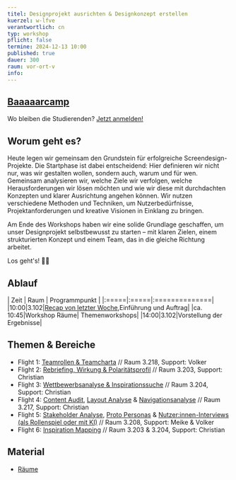 ```yaml
---
titel: Designprojekt ausrichten & Designkonzept erstellen
kuerzel: w-lfve
verantwortlich: cn
typ: workshop
pflicht: false
termine: 2024-12-13 10:00
published: true
dauer: 300
raum: vor-ort-v
info: 
---
```


## [Baaaaarcamp](https://www.th-koeln.de/hochschule/barcamp-campus-gummersbach-2025_120700.php)
Wo bleiben die Studierenden? [Jetzt anmelden!](https://miro.com/app/board/uXjVLGMz2Ko=/)


## Worum geht es?

Heute legen wir gemeinsam den Grundstein für erfolgreiche Screendesign-Projekte. Die Startphase ist dabei entscheidend: Hier definieren wir nicht nur, was wir gestalten wollen, sondern auch, warum und für wen. Gemeinsam analysieren wir, welche Ziele wir verfolgen, welche Herausforderungen wir lösen möchten und wie wir diese mit durchdachten Konzepten und klarer Ausrichtung angehen können. Wir nutzen verschiedene Methoden und Techniken, um Nutzerbedürfnisse, Projektanforderungen und kreative Visionen in Einklang zu bringen. 

Am Ende des Workshops haben wir eine solide Grundlage geschaffen, um unser Designprojekt selbstbewusst zu starten – mit klaren Zielen, einem strukturierten Konzept und einem Team, das in die gleiche Richtung arbeitet.

Los geht's! 💪🏽

## Ablauf

| Zeit | Raum | Programmpunkt |
|:=====|:=====|:==============|
|10:00|3.102|[Recap von letzter Woche](https://cnoss.github.io/interactive-data/mindmaps/sd-projekt-2024-onboarding/),Einführung und Auftrag|
|ca. 10:45|Workshop Räume| Themenworkshops|
|14:00|3.102|Vorstellung der Ergebnisse|


## Themen & Bereiche


- Flight 1: [Teamrollen & Teamcharta](/mi-bachelor-screendesign/assignments/workshop-teamrollen-finden/) // Raum 3.218, Support: Volker
- Flight 2: [Rebriefing, Wirkung & Polaritätsprofil](/mi-bachelor-screendesign/assignments/workshop-rebriefing-und-projektausrichtung/) // Raum 3.203, Support: Christian
- Flight 3: [Wettbewerbsanalyse & Inspirationssuche](/mi-bachelor-screendesign/assignments/workshop-wettbewerbsanalyse/) // Raum 3.204, Support: Christian
- Flight 4: [Content Audit](/mi-bachelor-screendesign/assignments/workshop-content-audit/), [Layout Analyse](/mi-bachelor-screendesign/assignments/workshop-layoutanalyse/) & [Navigationsanalyse](/mi-bachelor-screendesign/assignments/workshop-navigationsanalyse/) // Raum 3.217, Support: Christian
- Flight 5: [Stakeholder Analyse](/mi-bachelor-screendesign/assignments/workshop-stakeholderanalyse/), [Proto Personas](/mi-bachelor-screendesign/assignments/workshop-personas/) & [Nutzer:innen-Interviews (als Rollenspiel oder mit KI)](/mi-bachelor-screendesign/assignments/workshop-nutzerinnen-interviews/) // Raum 3.208, Support: Meike & Volker
- Flight 6: [Inspiration Mapping](/mi-bachelor-screendesign/assignments/workshop-inspiration-mapping/) // Raum 3.203 & 3.204, Support: Christian


## Material
- [Räume](../../images/workshop-raeume.png)



<!--

### Problemverständnis
- Was genau soll durch das Redesign verbessert werden? (Usability, Ästhetik, Performance?)
- Welche Probleme oder Beschwerden gibt es mit dem aktuellen Design?
- Welche Ziele verfolgt das Unternehmen oder der Auftraggeber mit dem Redesign?

### Zielgruppen
- Wer sind die Nutzer:innen? Gibt es Primär- und Sekundärzielgruppen?
- Welche Bedürfnisse, Erwartungen und Verhaltensweisen haben sie?
- Welche Probleme erleben sie aktuell mit dem bestehenden Design?

### Wettbewerb und Kontext
- Wie sieht der Wettbewerb aus? Was machen andere gut oder schlecht?
- Welche Trends und Standards existieren in der Branche?
- Gibt es spezifische Einschränkungen, wie z.B. technische Plattformen oder Designsysteme?

### Vision und Erfolgskriterien
- Wie sieht "Erfolg" für das Redesign aus? Welche KPIs oder qualitativen Ziele gibt es?
- Welche Werte, Botschaften oder Emotionen soll das Design vermitteln?
- Was darf auf keinen Fall verloren gehen?

### Techniken und Methoden
1. **Stakeholder Interviews:** Um Geschäftsziele und Erwartungen zu verstehen.
2. **User Research:** Nutzerinterviews, Usability-Tests, Personas und User Journeys erstellen.
3. **Content Audit:** Überblick über bestehende Inhalte schaffen – was ist relevant, was veraltet?
4. **Competitive Benchmarking:** Vergleich mit Konkurrenzprodukten.
5. **Heuristische Evaluation:** Kritische Bewertung des aktuellen Designs basierend auf UX-Prinzipien.
6. **Design Thinking:** Problemdefinition, Brainstorming, Prototyping und Testing.

## Ziele der ersten Phase:
### Ein gemeinsames Verständnis schaffen
   - Was ist das Problem?
   - Wer ist die Zielgruppe?
   - Wie definieren wir Erfolg?

#### Anforderungen und Prioritäten
   - **Muss- und Kann-Anforderungen** formulieren.
   - Erste Feature-Ideen oder Design-Schwerpunkte identifizieren.

####  Risiken minimieren
   - Frühzeitig Annahmen testen (z.B. durch Nutzerinterviews oder Prototypen).

#### Inspiration und Grundlagen sammeln
   - Moodboards, Stilrichtlinien und erste Designideen erstellen.

### **Artefakte der ersten Phase:**
- **Stakeholder- und User Insights:** Dokumentation der wichtigsten Erkenntnisse aus Interviews und Research.
- **Personas und User Journeys:** Visuelle Darstellungen der Zielgruppen und ihrer Bedürfnisse.
- **Content Audit und Feature-Liste:** Struktur und Elemente des Produkts klar erfassen.
- **Moodboard und Inspirationssammlung:** Visuelle und konzeptionelle Orientierung.
- **Problemdefinition und Zielbeschreibung:** Klar formulierter Projektauftrag (Design Brief).


## Arbeitsmaterial
- [Personas](https://miro.com/app/board/uXjVN6jJnvc=/?share_link_id=564177065479)



- [Designreview](https://www.figma.com/file/VktRki0OH37o7wdRz73DAd/Designreview-Vreunde?type=design&node-id=0%3A1&mode=design&t=7xs5hnrl3ei0MZ0m-1)
- [Filedrop Ergebnisse](https://th-koeln.sciebo.de/s/pGhDupomo05QDDJ)
- [Teamarbeit](https://miro.com/app/board/uXjVN7cJXpg=/?share_link_id=593770762700)
- [Personas](https://miro.com/app/board/uXjVN6jJnvc=/?share_link_id=564177065479)
- [User Stories](https://miro.com/app/board/uXjVN6i1vDg=/?share_link_id=744833010975)

- [Markenpersönlichkeit](https://miro.com/app/board/uXjVN6i1vVU=/?share_link_id=681778440505)
- [Research](https://miro.com/app/board/uXjVN6hnIkA=/?share_link_id=338650701391)
- [Look & Feel](https://miro.com/app/board/uXjVN6hnIhQ=/?share_link_id=564160660298)


## Further Readings
- [Adjektive für Unternehmen und Projekte](http://www.online-marketing-txt.de/positive-adjektive-unternehmen)
- [Welchen Nutzen bringt mir eine User Journey?](https://www.omt.de/lexikon/user-journey/#welchen-nutzen-bringt-mir-eine-user-journey)


- [Agiles Manifest](https://agilemanifesto.org/iso/de/manifesto.html)
- [Agile Frameworks: 13 Vorgehensmodelle im Überblick](https://www.me-company.de/magazin/agile-framework/)
- [User Stories](https://www.me-company.de/magazin/user-stories/)

Die Planung und Umsetzung eines Screendesign-Projekts im Team erfordert eine strukturierte Herangehensweise. Hier sind einige sinnvolle Schritte, die du berücksichtigen könntest:

1. **Projektdefinition und -ziele:**
   - Kläre die Ziele des Screendesign-Projekts. Was soll erreicht werden? Welche Probleme sollen gelöst werden? Wer ist die Zielgruppe?
   - Definiere den Umfang des Projekts und setze klare Ziele für das Design.

2. **Recherche und Analyse:**
   - Sammle Informationen über die Zielgruppe, Markttrends und Wettbewerber.
   - Analysiere bestehende Designs, um herauszufinden, was funktioniert und was verbessert werden kann.

3. **Festlegung von Anforderungen:**
   - Erarbeite gemeinsam mit dem Team die funktionalen und ästhetischen Anforderungen an das Design.
   - Berücksichtige technische Anforderungen und Einschränkungen.

4. **Erstellung von Designrichtlinien:**
   - Definiere einheitliche Designrichtlinien, um sicherzustellen, dass das Team konsistente Designs erstellt.
   - Festlege Farbschemata, Schriftarten, Symbole und andere Designelemente.

5. **Brainstorming und Ideenfindung:**
   - Führe Brainstorming-Sitzungen durch, um kreative Ideen zu sammeln.
   - Ermutige Teammitglieder, ihre Perspektiven und Vorschläge einzubringen.

6. **Skizzierung und Wireframes:**
   - Erstelle grobe Skizzen und Wireframes, um die grundlegende Struktur und Navigation des Designs zu planen.
   - Überprüfe diese Entwürfe mit dem Team, um frühzeitig Feedback zu erhalten.

7. **Prototyping:**
   - Erstelle interaktive Prototypen, um das Design in Aktion zu zeigen.
   - Teste die Prototypen, um Benutzererfahrungen zu evaluieren und mögliche Verbesserungen zu identifizieren.

8. **Design-Iteration:**
   - Setze das Feedback des Teams und der Stakeholder um und überarbeite das Design entsprechend.
   - Führe regelmäßige Überprüfungen durch, um sicherzustellen, dass das Design den Anforderungen entspricht.

9. **Entwicklungszusammenarbeit:**
   - Arbeite eng mit Entwicklern zusammen, um sicherzustellen, dass das Design technisch umsetzbar ist.
   - Kläre Unklarheiten und halte regelmäßige Meetings, um den Fortschritt zu besprechen.

10. **Endabnahme und Dokumentation:**
    - Führe abschließende Überprüfungen durch, um sicherzustellen, dass alle Anforderungen erfüllt sind.
    - Dokumentiere das Design, einschließlich aller relevanten Details für Entwickler und andere Stakeholder.

11. **Implementierung und Launch:**
    - Unterstütze das Entwicklerteam während der Implementierungsphase.
    - Überwache den Launch und behebe eventuelle auftretende Probleme.

12. **Feedback und Verbesserung:**
    - Sammle nach dem Launch Feedback von Benutzern und Teammitgliedern.
    - Nutze das Feedback für zukünftige Verbesserungen und Iterationen.

Eine klare Kommunikation und Zusammenarbeit sind während des gesamten Prozesses entscheidend. Nutze Tools für die Zusammenarbeit im Team, um den Workflow zu optimieren.

Bei den ersten Schritten eines Screendesign-Projekts sind bestimmte Arbeitstechniken und Methoden besonders sinnvoll und hilfreich. Hier sind einige, die du in Betracht ziehen kannst:

1. **Design Thinking:**
   - Design Thinking ist eine kreative Problemlösungsmethode, die sich auf die Bedürfnisse der Benutzer konzentriert. Durch Phasen wie Verstehen, Beobachten, Ideen generieren, Prototypen erstellen und Testen kann das Team gemeinsam innovative Lösungen entwickeln.

2. **User Persona erstellen:**
   - Erstelle detaillierte Benutzerprofile (Personas), um ein besseres Verständnis für die Zielgruppe zu bekommen. Dies hilft bei der Fokussierung des Designs auf die Bedürfnisse und Präferenzen der Benutzer.

3. **Empathy Mapping:**
   - Nutze Empathy Mapping, um tieferes Verständnis für die Gefühle, Bedürfnisse und Herausforderungen der Benutzer zu entwickeln. Dies hilft dabei, Designs zu schaffen, die wirklich auf die Benutzer zugeschnitten sind.

4. **Mind Mapping:**
   - Verwende Mind Maps, um Ideen zu sammeln und zu organisieren. Dies hilft dabei, Zusammenhänge zu erkennen und kreative Ansätze zu fördern.

5. **Storyboarding:**
   - Erstelle Storyboards, um den Ablauf und die Interaktionen in der Benutzererfahrung zu visualisieren. Dies ermöglicht es, frühzeitig potenzielle Probleme zu identifizieren und zu beheben.

6. **SWOT-Analyse:**
   - Führe eine SWOT-Analyse (Stärken, Schwächen, Chancen, Bedrohungen) durch, um die aktuelle Situation und Umgebung zu bewerten. Dies hilft bei der Identifizierung von Chancen und Herausforderungen.

7. **Prototyping:**
   - Erstelle Prototypen, um frühzeitig eine greifbare Vorstellung des Designs zu erhalten. Prototypen helfen dabei, Ideen zu testen und schnell auf Feedback zu reagieren.

8. **Designsprints:**
   - Designsprints sind intensive, zeitlich begrenzte Workshops, die sich auf die schnelle Entwicklung von Ideen und Prototypen konzentrieren. Sie sind besonders nützlich, um in kurzer Zeit kreative Lösungen zu generieren.

9. **Kollaborative Tools nutzen:**
   - Nutze kollaborative Tools wie Miro, Figma oder Adobe XD, um gemeinsam im Team Ideen zu sammeln, zu skizzieren und Prototypen zu erstellen. Dies erleichtert die Zusammenarbeit, auch wenn Teammitglieder an verschiedenen Standorten arbeiten.

10. **Agile Methoden:**
    - Implementiere agile Methoden wie Scrum oder Kanban, um den Designprozess in sinnvolle Iterationen aufzuteilen und flexibel auf Veränderungen reagieren zu können.

11. **Feedback einholen:**
    - Holen Sie früh und regelmäßig Feedback von Stakeholdern, Teammitgliedern und potenziellen Benutzern ein. Dies ermöglicht es, das Design kontinuierlich zu verbessern.

Diese Arbeitstechniken und Methoden können je nach Projekt und Teamanforderungen angepasst werden. Es ist wichtig, flexibel zu sein und den Prozess entsprechend den spezifischen Bedürfnissen anzupassen.

---

Ein semantisches Differenzial ist eine Methode in der Psychologie und Marktforschung, die verwendet wird, um die subjektive Wahrnehmung von Begriffen oder Konzepten zu erfassen. Es könnte im Kontext des Screendesigns auf verschiedene Weisen helfen:

1. **Bewertung von Designelementen:**
   - Ein semantisches Differenzial kann dazu verwendet werden, Designelemente oder -konzepte zu bewerten. Durch die Verwendung von entgegengesetzten Adjektiven auf einer Skala können Benutzer ihre Eindrücke von bestimmten Designaspekten ausdrücken, zum Beispiel von "modern" bis "klassisch" oder von "freundlich" bis "formell".

2. **Benutzererfahrung bewerten:**
   - Bei der Gestaltung von Benutzeroberflächen (UI) und Benutzererfahrungen (UX) kann ein semantisches Differenzial verwendet werden, um die wahrgenommene Usability, Ästhetik und Benutzerfreundlichkeit zu bewerten. Dies kann dazu beitragen, Designentscheidungen zu treffen, die besser den Erwartungen und Präferenzen der Benutzer entsprechen.

3. **Konsistenz im Design sicherstellen:**
   - Durch die Verwendung eines semantischen Differenzials können Designer sicherstellen, dass verschiedene Elemente im Design konsistent wahrgenommen werden. Dies ist wichtig, um eine klare und einheitliche Benutzererfahrung zu schaffen.

4. **Feedback von Stakeholdern einholen:**
   - Wenn Stakeholder unterschiedliche Perspektiven haben, kann ein semantisches Differenzial dazu beitragen, ihre Wahrnehmung und Bewertung von Designs zu verstehen. Dies erleichtert die Integration von Feedback in den Designprozess.

5. **Priorisierung von Designaspekten:**
   - Bei der Entscheidungsfindung im Designprozess kann ein semantisches Differenzial verwendet werden, um Prioritäten zu setzen und zu bestimmen, welche Aspekte für die Benutzer und Stakeholder besonders wichtig sind.

6. **Optimierung von Kommunikation:**
   - Das semantische Differenzial kann auch als Kommunikationsmittel innerhalb des Designteams dienen. Es hilft dabei, die verschiedenen Wahrnehmungen und Vorstellungen der Teammitglieder zu klären und sicherzustellen, dass alle auf die gleiche Weise über bestimmte Designaspekte denken.

Es ist wichtig zu beachten, dass das semantische Differenzial ein Werkzeug ist, das in Verbindung mit anderen Forschungs- und Designmethoden verwendet werden sollte. Es bietet eine strukturierte Möglichkeit, subjektive Meinungen und Wahrnehmungen zu erfassen und kann einen wertvollen Beitrag zu einem evidenzbasierten Designprozess leisten.

---

Ein Moodboard kann in verschiedenen Phasen des Screendesigns einen bedeutenden Beitrag leisten. Hier sind einige Wege, wie ein Moodboard nützlich sein kann:

1. **Inspiration und Kreativität:**
   - Moodboards dienen als visuelle Inspirationsquellen. Sie ermöglichen es dem Designteam, verschiedene visuelle Stile, Farbpaletten und Designelemente zu erkunden, um kreative Ideen zu entwickeln.

2. **Klärung des Designstils:**
   - Ein Moodboard hilft dabei, den gewünschten Designstil zu klären. Durch die Zusammenstellung von Bildern, Farben und Texturen können Teammitglieder und Stakeholder besser verstehen, wie das Design aussehen soll.

3. **Konsens im Team herstellen:**
   - Indem ein Moodboard als Referenz dient, können unterschiedliche Teammitglieder und Stakeholder leichter einen Konsens über den visuellen Ansatz und die Ästhetik finden. Es schafft eine gemeinsame Grundlage für die Diskussion und Entscheidungsfindung.

4. **Kommunikation mit Stakeholdern:**
   - Ein Moodboard ist ein ausgezeichnetes Mittel, um mit Stakeholdern zu kommunizieren. Anstatt abstrakte Konzepte verbal zu beschreiben, können Sie mit einem Moodboard visuelle Ideen präsentieren und sicherstellen, dass alle Beteiligten die gleiche Vorstellung vom gewünschten Design haben.

5. **Festlegung von Farbpaletten:**
   - Durch die Auswahl und Anordnung von Farben auf dem Moodboard können Designer klare Farbpaletten definieren. Dies ist entscheidend für die Schaffung einer konsistenten visuellen Identität.

6. **Textur und Stimmung übermitteln:**
   - Textur kann einen großen Einfluss auf die Wahrnehmung eines Designs haben. Ein Moodboard ermöglicht es, verschiedene Texturen zu erforschen und die gewünschte Stimmung oder Atmosphäre für das Design zu vermitteln.

7. **Erstellung von Designrichtlinien:**
   - Ein Moodboard kann als Ausgangspunkt für die Entwicklung von Designrichtlinien dienen. Es legt den visuellen Ton fest und dient als Referenz für zukünftige Designentscheidungen.

8. **Vermeidung von Missverständnissen:**
   - Visuelle Elemente können oft leichter verstanden werden als verbale Erklärungen. Ein Moodboard reduziert das Risiko von Missverständnissen, indem es klare visuelle Referenzen für das Design liefert.

9. **Feedback einholen:**
   - Das Moodboard kann dazu verwendet werden, frühzeitig Feedback einzuholen, bevor viel Zeit in die detaillierte Ausarbeitung des Designs investiert wird. Dies spart Zeit und Ressourcen.

10. **Selbstreflexion für den Designer:**
    - Ein Moodboard kann auch für den Designer selbst als Werkzeug der Selbstreflexion dienen. Es ermöglicht dem Designer, seine eigenen Gedanken und Vorstellungen zu klären und sicherzustellen, dass er auf dem richtigen Weg ist.

Insgesamt fungiert ein Moodboard als visuelle Roadmap, die dem Designteam und den Stakeholdern dabei hilft, eine klare Vorstellung vom gewünschten Design zu entwickeln und zu teilen.

-->

<!--
## Worum geht es?
Bislang waren unserer Layouts relativ simple, d.h. sie enthielten wenige Elemente. Heute nähern wir uns Konzepten für Layouts, die vielen Elementen Platz bieten.

## Material
- [Folien zum Thema Layout](../../download/workshops/layouts/layout_raster.pdf)
- [Space, Grids, and Layouts](https://www.designsystems.com/space-grids-and-layouts/)
- [Building Better UI Designs With Layout Grids](https://www.smashingmagazine.com/2017/12/building-better-ui-designs-layout-grids/)
- [Content Inventory](https://www.nngroup.com/articles/content-audits/) 

## Weiterführendes Material
- [14 layout design trends](https://webflow.com/blog/layout-design)
- [Design Systems](https://www.designsystems.com/)
- [Share Files with Collaborators](https://help.figma.com/article/385-share-files)
- [Google Sheets Link Plugin](https://docs.sheetssync.app/)
- [Atomic Design](http://atomicdesign.bradfrost.com/table-of-contents/)

## Auto Layout Funktion
- [Using Contraints](https://help.figma.com/article/54-constraints)
- [Create Dynamic Designs with Auto Layout](https://help.figma.com/article/453-auto-layout)
- [Design more, resize less, with Auto Layout](https://www.figma.com/blog/announcing-auto-layout/)
- [Quick tips for Auto Layout in Figma](https://uxdesign.cc/quick-tips-for-auto-layout-in-figma-411c639a51b0)

## Iconsets
- [Font Awesome](https://fontawesome.com)
- [Material Design Icons](https://fonts.google.com/icons)
- [Ionicons](http://ionicons.com)
- [Foundation Icons](https://get.foundation/icon-fonts.html)
- [flaticon](https://www.flaticon.com)

## Übungen
- [Komplexe Layouts](/mi-bachelor-screendesign/assignments/workshop-008-complex-layouts-mi/)


## Upload
Diesmal kein Upload :) Wir machen im nächsten Workshop mit den Ergebnissen weiter.


## Sie haben keinen Rechner?
Kein Problem, denn wir haben welche. Allerdings nur Macs. Uuuuuhh. Wenn Sie einen brauchen, bitte rechtzeitig an Volker Schaefer wenden. Unsere Rechner können nur für die Workshops und Trainings ausgeliehen werden. Im MI Pool stehen aber immer Rechner für Sie bereit.
-->
